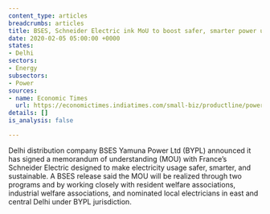 ```yaml
---
content_type: articles
breadcrumbs: articles
title: BSES, Schneider Electric ink MoU to boost safer, smarter power usage
date: 2020-02-05 05:00:00 +0000
states:
- Delhi
sectors:
- Energy
subsectors:
- Power
sources:
- name: Economic Times
  url: https://economictimes.indiatimes.com/small-biz/productline/power-generation/bses-schneider-electric-ink-mou-to-boost-safer-smarter-power-usage/articleshow/73697283.cms
details: []
is_analysis: false

---
```

Delhi distribution company BSES Yamuna Power Ltd (BYPL) announced it has signed a memorandum of understanding (MOU) with France’s Schneider Electric designed to make electricity usage safer, smarter, and sustainable. A BSES release said the MOU will be realized through two programs and by working closely with resident welfare associations, industrial welfare associations, and nominated local electricians in east and central Delhi under BYPL jurisdiction.